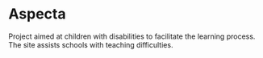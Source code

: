 # Aspecta
Project aimed at children with disabilities to facilitate the learning process. The site assists schools with teaching difficulties.
